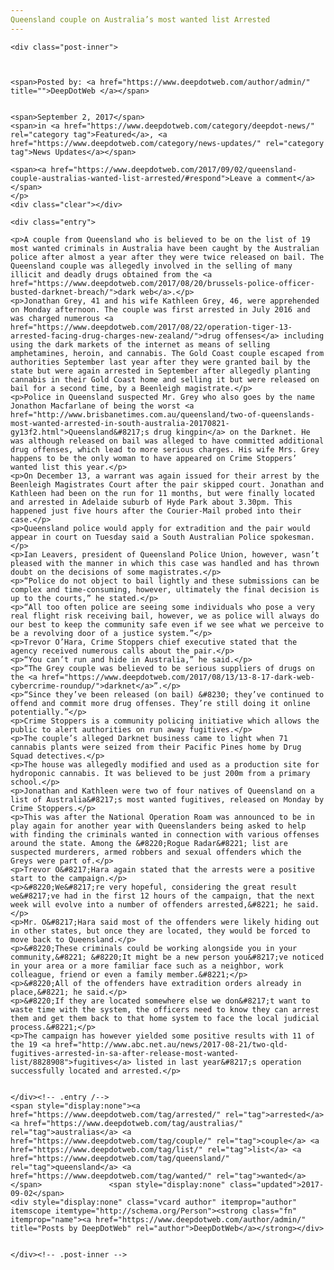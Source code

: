 ```yaml
---
Queensland couple on Australia’s most wanted list Arrested
---
```

<article class="post-listing post-22313 post type-post status-publish format-standard has-post-thumbnail hentry 
category-news-updates tag-australias tag-couple tag-list tag-queensland tag-wanted">
    
    <div class="post-inner">
    
    
        
    <span>Posted by: <a href="https://www.deepdotweb.com/author/admin/" title="">DeepDotWeb </a></span>
    
    
    <span>September 2, 2017</span>
    <span>in <a href="https://www.deepdotweb.com/category/deepdot-news/" rel="category tag">Featured</a>, <a href="https://www.deepdotweb.com/category/news-updates/" rel="category tag">News Updates</a></span>
    
    <span><a href="https://www.deepdotweb.com/2017/09/02/queensland-couple-australias-wanted-list-arrested/#respond">Leave a comment</a></span>
    </p>
    <div class="clear"></div>
    
    <div class="entry">
    
    <p>A couple from Queensland who is believed to be on the list of 19 most wanted criminals in Australia have been caught by the Australian police after almost a year after they were twice released on bail. The Queensland couple was allegedly involved in the selling of many illicit and deadly drugs obtained from the <a href="https://www.deepdotweb.com/2017/08/20/brussels-police-officer-busted-darknet-breach/">dark web</a>.</p>
    <p>Jonathan Grey, 41 and his wife Kathleen Grey, 46, were apprehended on Monday afternoon. The couple was first arrested in July 2016 and was charged numerous <a href="https://www.deepdotweb.com/2017/08/22/operation-tiger-13-arrested-facing-drug-charges-new-zealand/">drug offenses</a> including using the dark markets of the internet as means of selling amphetamines, heroin, and cannabis. The Gold Coast couple escaped from authorities September last year after they were granted bail by the state but were again arrested in September after allegedly planting cannabis in their Gold Coast home and selling it but were released on bail for a second time, by a Beenleigh magistrate.</p>
    <p>Police in Queensland suspected Mr. Grey who also goes by the name Jonathon Macfarlane of being the worst <a href="http://www.brisbanetimes.com.au/queensland/two-of-queenslands-most-wanted-arrested-in-south-australia-20170821-gy13f2.html">Queensland&#8217;s drug kingpin</a> on the Darknet. He was although released on bail was alleged to have committed additional drug offenses, which lead to more serious charges. His wife Mrs. Grey happens to be the only woman to have appeared on Crime Stoppers’ wanted list this year.</p>
    <p>On December 13, a warrant was again issued for their arrest by the Beenleigh Magistrates Court after the pair skipped court. Jonathan and Kathleen had been on the run for 11 months, but were finally located and arrested in Adelaide suburb of Hyde Park about 3.30pm. This happened just five hours after the Courier-Mail probed into their case.</p>
    <p>Queensland police would apply for extradition and the pair would appear in court on Tuesday said a South Australian Police spokesman.</p>
    <p>Ian Leavers, president of Queensland Police Union, however, wasn’t pleased with the manner in which this case was handled and has thrown doubt on the decisions of some magistrates.</p>
    <p>“Police do not object to bail lightly and these submissions can be complex and time-consuming, however, ultimately the final decision is up to the courts,” he stated.</p>
    <p>“All too often police are seeing some individuals who pose a very real flight risk receiving bail, however, we as police will always do our best to keep the community safe even if we see what we perceive to be a revolving door of a justice system.”</p>
    <p>Trevor O’Hara, Crime Stoppers chief executive stated that the agency received numerous calls about the pair.</p>
    <p>“You can’t run and hide in Australia,” he said.</p>
    <p>“The Grey couple was believed to be serious suppliers of drugs on the <a href="https://www.deepdotweb.com/2017/08/13/13-8-17-dark-web-cybercrime-roundup/">darknet</a>”.</p>
    <p>“Since they’ve been released (on bail) &#8230; they’ve continued to offend and commit more drug offenses. They’re still doing it online potentially.”</p>
    <p>Crime Stoppers is a community policing initiative which allows the public to alert authorities on run away fugitives.</p>
    <p>The couple’s alleged Darknet business came to light when 71 cannabis plants were seized from their Pacific Pines home by Drug Squad detectives.</p>
    <p>The house was allegedly modified and used as a production site for hydroponic cannabis. It was believed to be just 200m from a primary school.</p>
    <p>Jonathan and Kathleen were two of four natives of Queensland on a list of Australia&#8217;s most wanted fugitives, released on Monday by Crime Stoppers.</p>
    <p>This was after the National Operation Roam was announced to be in play again for another year with Queenslanders being asked to help with finding the criminals wanted in connection with various offenses around the state. Among the &#8220;Rogue Radar&#8221; list are suspected murderers, armed robbers and sexual offenders which the Greys were part of.</p>
    <p>Trevor O&#8217;Hara again stated that the arrests were a positive start to the campaign.</p>
    <p>&#8220;We&#8217;re very hopeful, considering the great result we&#8217;ve had in the first 12 hours of the campaign, that the next week will evolve into a number of offenders arrested,&#8221; he said.</p>
    <p>Mr. O&#8217;Hara said most of the offenders were likely hiding out in other states, but once they are located, they would be forced to move back to Queensland.</p>
    <p>&#8220;These criminals could be working alongside you in your community,&#8221; &#8220;It might be a new person you&#8217;ve noticed in your area or a more familiar face such as a neighbor, work colleague, friend or even a family member.&#8221;</p>
    <p>&#8220;All of the offenders have extradition orders already in place,&#8221; he said.</p>
    <p>&#8220;If they are located somewhere else we don&#8217;t want to waste time with the system, the officers need to know they can arrest them and get them back to that home system to face the local judicial process.&#8221;</p>
    <p>The campaign has however yielded some positive results with 11 of the 19 <a href="http://www.abc.net.au/news/2017-08-21/two-qld-fugitives-arrested-in-sa-after-release-most-wanted-list/8828908">fugitives</a> listed in last year&#8217;s operation successfully located and arrested.</p>
    
    
    </div><!-- .entry /-->
    <span style="display:none"><a href="https://www.deepdotweb.com/tag/arrested/" rel="tag">arrested</a> <a href="https://www.deepdotweb.com/tag/australias/" rel="tag">australias</a> <a href="https://www.deepdotweb.com/tag/couple/" rel="tag">couple</a> <a href="https://www.deepdotweb.com/tag/list/" rel="tag">list</a> <a href="https://www.deepdotweb.com/tag/queensland/" rel="tag">queensland</a> <a href="https://www.deepdotweb.com/tag/wanted/" rel="tag">wanted</a></span>				<span style="display:none" class="updated">2017-09-02</span>
    <div style="display:none" class="vcard author" itemprop="author" itemscope itemtype="http://schema.org/Person"><strong class="fn" itemprop="name"><a href="https://www.deepdotweb.com/author/admin/" title="Posts by DeepDotWeb" rel="author">DeepDotWeb</a></strong></div>
    
    
    </div><!-- .post-inner -->
</article><!-- .post-listing -->


